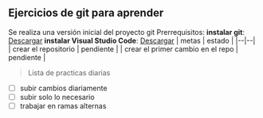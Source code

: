 ## Ejercicios de git para aprender

Se realiza una versión inicial del proyecto git
Prerrequisitos:
**instalar git**: [Descargar](https://git-scm.com/downloads)
**instalar Visual Studio Code**: [Descargar](https://code.visualstudio.com/download)
| metas | estado  |
|--|--|
| crear el repositorio | pendiente |
| crear el primer cambio en el repo | pendiente |

>  Lista de practicas diarias
 - [ ]  subir cambios diariamente
 - [ ] subir solo lo necesario
 - [ ] trabajar en ramas alternas
